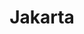 ---
title: Jakarta
weight: -110
toc: false
description: Everything you need to get started with Jakarta on Platform.sh. 
---